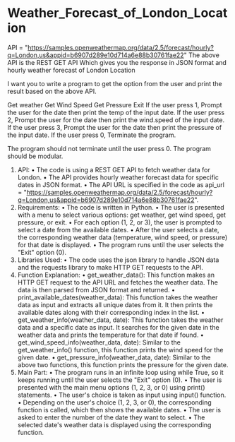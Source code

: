 # Weather_Forecast_of_London_Location
API = "https://samples.openweathermap.org/data/2.5/forecast/hourly?q=London,us&appid=b6907d289e10d714a6e88b30761fae22" The above API is the REST GET API Which gives you the response in JSON format and hourly weather forecast of London Location

I want you to write a program to get the option from the user and print the result based on the above API.

Get weather
Get Wind Speed
Get Pressure
Exit
If the user press 1, Prompt the user for the date then print the temp of the input date. If the user press 2, Prompt the user for the date then print the wind.speed of the input date. If the user press 3, Prompt the user for the date then print the pressure of the input date. If the user press 0, Terminate the program.

The program should not terminate until the user press 0. The program should be modular.




1.	API:
•	The code is using a REST GET API to fetch weather data for London.
•	The API provides hourly weather forecast data for specific dates in JSON format.
•	The API URL is specified in the code as api_url = "https://samples.openweathermap.org/data/2.5/forecast/hourly?q=London,us&appid=b6907d289e10d714a6e88b30761fae22".
2.	Requirements:
•	The code is written in Python.
•	The user is presented with a menu to select various options: get weather, get wind speed, get pressure, or exit.
•	For each option (1, 2, or 3), the user is prompted to select a date from the available dates.
•	After the user selects a date, the corresponding weather data (temperature, wind speed, or pressure) for that date is displayed.
•	The program runs until the user selects the "Exit" option (0).
3.	Libraries Used:
•	The code uses the json library to handle JSON data and the requests library to make HTTP GET requests to the API.
4.	Function Explanation:
•	get_weather_data(): This function makes an HTTP GET request to the API URL and fetches the weather data. The data is then parsed from JSON format and returned.
•	print_available_dates(weather_data): This function takes the weather data as input and extracts all unique dates from it. It then prints the available dates along with their corresponding index in the list.
•	get_weather_info(weather_data, date): This function takes the weather data and a specific date as input. It searches for the given date in the weather data and prints the temperature for that date if found.
•	get_wind_speed_info(weather_data, date): Similar to the get_weather_info() function, this function prints the wind speed for the given date.
•	get_pressure_info(weather_data, date): Similar to the above two functions, this function prints the pressure for the given date.
5.	Main Part:
•	The program runs in an infinite loop using while True, so it keeps running until the user selects the "Exit" option (0).
•	The user is presented with the main menu options (1, 2, 3, or 0) using print() statements.
•	The user's choice is taken as input using input() function.
•	Depending on the user's choice (1, 2, 3, or 0), the corresponding function is called, which then shows the available dates.
•	The user is asked to enter the number of the date they want to select.
•	The selected date's weather data is displayed using the corresponding function.
